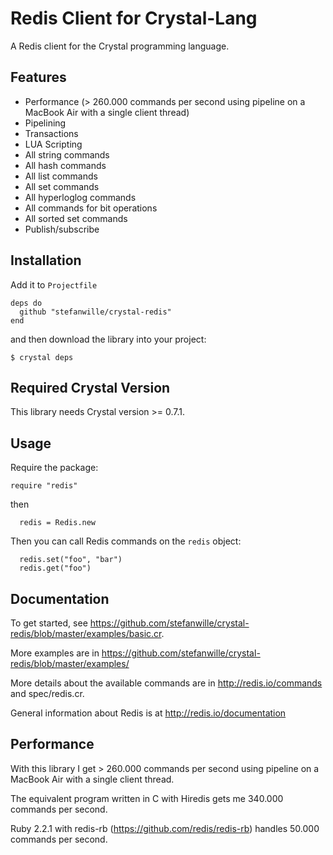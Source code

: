 Redis Client for Crystal-Lang
================================

A Redis client for the Crystal programming language.


## Features

- Performance (> 260.000 commands per second using pipeline on a MacBook Air with a single client thread)
- Pipelining
- Transactions
- LUA Scripting
- All string commands
- All hash commands
- All list commands
- All set commands
- All hyperloglog commands
- All commands for bit operations
- All sorted set commands
- Publish/subscribe


## Installation

Add it to `Projectfile`

```crystal
deps do
  github "stefanwille/crystal-redis"
end
```

and then download the library into your project:

```crystal
$ crystal deps
```


## Required Crystal Version

This library needs Crystal version >= 0.7.1.


## Usage

Require the package:

```crystal
require "redis"
```

then

```crystal
  redis = Redis.new
```

Then you can call Redis commands on the `redis` object:

```crystal
  redis.set("foo", "bar")
  redis.get("foo")
```

## Documentation

To get started, see https://github.com/stefanwille/crystal-redis/blob/master/examples/basic.cr.

More examples are in https://github.com/stefanwille/crystal-redis/blob/master/examples/

More details about the available commands are in http://redis.io/commands and spec/redis.cr.

General information about Redis is at http://redis.io/documentation


## Performance

With this library I get > 260.000 commands per second using pipeline on a MacBook Air with a single client thread.

The equivalent program written in C with Hiredis gets me 340.000 commands per second.

Ruby 2.2.1 with redis-rb (https://github.com/redis/redis-rb) handles 50.000 commands per second.

